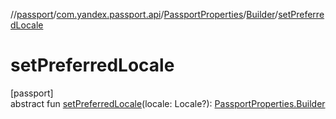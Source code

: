 //[passport](../../../../index.md)/[com.yandex.passport.api](../../index.md)/[PassportProperties](../index.md)/[Builder](index.md)/[setPreferredLocale](set-preferred-locale.md)

# setPreferredLocale

[passport]\
abstract fun [setPreferredLocale](set-preferred-locale.md)(locale: Locale?): [PassportProperties.Builder](index.md)
